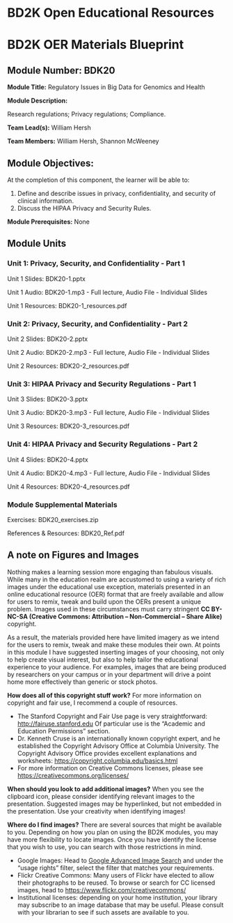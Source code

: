 # BD2K Open Educational Resources


# BD2K OER Materials Blueprint


## Module Number: BDK20

**Module Title:** Regulatory Issues in Big Data for Genomics and Health

**Module Description:**

Research regulations; Privacy regulations; Compliance.

**Team Lead(s):** William Hersh

**Team Members:** William Hersh, Shannon McWeeney

## Module Objectives:

At the completion of this component, the learner will be able to:

1. Define and describe issues in privacy, confidentiality, and security of clinical information.
2. Discuss the HIPAA Privacy and Security Rules.

**Module Prerequisites:** None

## Module Units
### Unit 1: Privacy, Security, and Confidentiality - Part 1

Unit 1 Slides: BDK20-1.pptx

Unit 1 Audio: BDK20-1.mp3 - Full lecture, Audio File - Individual Slides

Unit 1 Resources: BDK20-1\_resources.pdf

### Unit 2: Privacy, Security, and Confidentiality - Part 2

Unit 2 Slides: BDK20-2.pptx

Unit 2 Audio: BDK20-2.mp3 - Full lecture, Audio File - Individual Slides

Unit 2 Resources: BDK20-2\_resources.pdf

### Unit 3: HIPAA Privacy and Security Regulations - Part 1

Unit 3 Slides: BDK20-3.pptx

Unit 3 Audio: BDK20-3.mp3 - Full lecture, Audio File - Individual Slides

Unit 3 Resources: BDK20-3\_resources.pdf

### Unit 4: HIPAA Privacy and Security Regulations - Part 2

Unit 4 Slides: BDK20-4.pptx

Unit 4 Audio: BDK20-4.mp3 - Full lecture, Audio File - Individual Slides

Unit 4 Resources: BDK20-4\_resources.pdf

### Module Supplemental Materials

Exercises: BDK20\_exercises.zip

References & Resources: BDK20\_Ref.pdf

## A note on Figures and Images

Nothing makes a learning session more engaging than fabulous visuals.  While many in the education realm are accustomed to using a variety of rich images under the educational use exception, materials presented in an online educational resource (OER) format that are freely available and allow for users to remix, tweak and build upon the OERs present a unique problem.  Images used in these circumstances must carry stringent **CC BY-NC-SA (Creative Commons: Attribution – Non-Commercial – Share Alike)** copyright.

As a result, the materials provided here have limited imagery as we intend for the users to remix, tweak and make these modules their own.  At points in this module I have suggested inserting images of your choosing, not only to help create visual interest, but also to help tailor the educational experience to your audience.  For examples, images that are being produced by researchers on your campus or in your department will drive a point home more effectively than generic or stock photos.

**How does all of this copyright stuff work?**  For more information on copyright and fair use, I recommend a couple of resources.

- The Stanford Copyright and Fair Use page is very straightforward: http://fairuse.stanford.edu  Of particular use is the “Academic and Education Permissions” section.  
- Dr. Kenneth Cruse is an internationally known copyright expert, and he established the Copyright Advisory Office at Columbia University.  The Copyright Advisory Office provides excellent explanations and worksheets: https://copyright.columbia.edu/basics.html 
- For more information on Creative Commons licenses, please see https://creativecommons.org/licenses/

**When should you look to add additional images?**  When you see the clipboard icon, please consider identifying relevant images to the presentation.  Suggested images may be hyperlinked, but not embedded in the presentation.  Use your creativity when identifying images!  

**Where do I find images?** There are several sources that might be available to you.  Depending on how you plan on using the BD2K modules, you may have more flexibility to locate images.  Once you have identify the license that you wish to use, you can search with those restrictions in mind.

- Google Images: Head to [Google Advanced Image Search](http://www.google.com/advanced_image_search) and under the “usage rights” filter, select the filter that matches your requirements.
- Flickr Creative Commons:  Many users of Flickr have elected to allow their photographs to be reused.  To browse or search for CC licensed images, head to https://www.flickr.com/creativecommons/  
- Institutional licenses: depending on your home institution, your library may subscribe to an image database that may be useful.  Please consult with your librarian to see if such assets are available to you.
